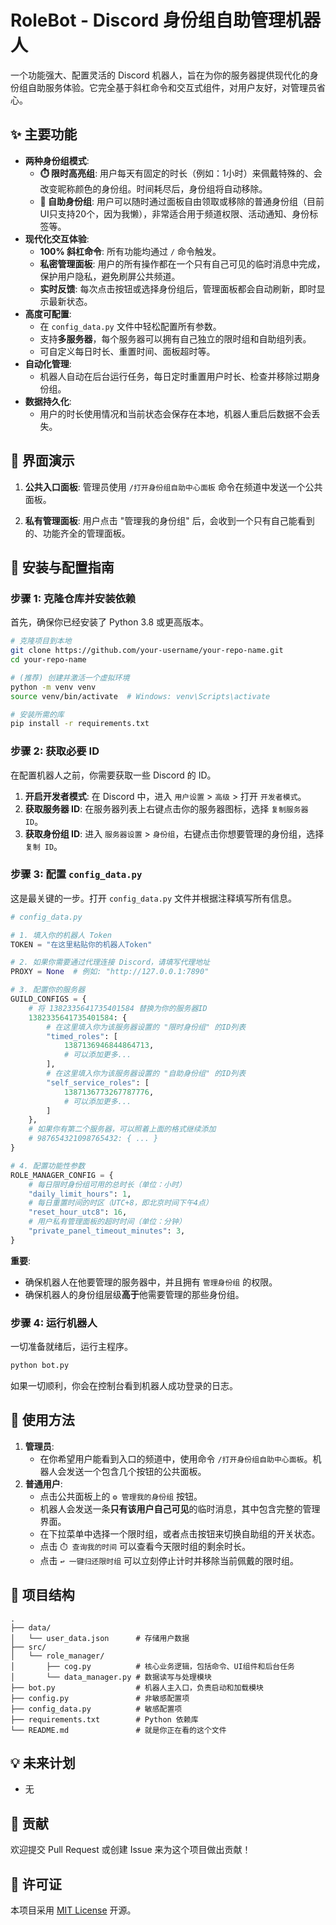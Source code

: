 # RoleBot - Discord 身份组自助管理机器人

一个功能强大、配置灵活的 Discord 机器人，旨在为你的服务器提供现代化的身份组自助服务体验。它完全基于斜杠命令和交互式组件，对用户友好，对管理员省心。

## ✨ 主要功能

- **两种身份组模式**:
    - **⏱️ 限时高亮组**: 用户每天有固定的时长（例如：1小时）来佩戴特殊的、会改变昵称颜色的身份组。时间耗尽后，身份组将自动移除。
    - **🔧 自助身份组**: 用户可以随时通过面板自由领取或移除的普通身份组（目前UI只支持20个，因为我懒），非常适合用于频道权限、活动通知、身份标签等。
- **现代化交互体验**:
    - **100% 斜杠命令**: 所有功能均通过 `/` 命令触发。
    - **私密管理面板**: 用户的所有操作都在一个只有自己可见的临时消息中完成，保护用户隐私，避免刷屏公共频道。
    - **实时反馈**: 每次点击按钮或选择身份组后，管理面板都会自动刷新，即时显示最新状态。
- **高度可配置**:
    - 在 `config_data.py` 文件中轻松配置所有参数。
    - 支持**多服务器**，每个服务器可以拥有自己独立的限时组和自助组列表。
    - 可自定义每日时长、重置时间、面板超时等。
- **自动化管理**:
    - 机器人自动在后台运行任务，每日定时重置用户时长、检查并移除过期身份组。
- **数据持久化**:
    - 用户的时长使用情况和当前状态会保存在本地，机器人重启后数据不会丢失。

## 📸 界面演示

1.  **公共入口面板**: 管理员使用 `/打开身份组自助中心面板` 命令在频道中发送一个公共面板。
     <!-- 假装这里有一个截图 -->

2.  **私有管理面板**: 用户点击 "管理我的身份组" 后，会收到一个只有自己能看到的、功能齐全的管理面板。
     <!-- 假装这里有一个截图 -->

## 🚀 安装与配置指南

### 步骤 1: 克隆仓库并安装依赖

首先，确保你已经安装了 Python 3.8 或更高版本。

```bash
# 克隆项目到本地
git clone https://github.com/your-username/your-repo-name.git
cd your-repo-name

# (推荐) 创建并激活一个虚拟环境
python -m venv venv
source venv/bin/activate  # Windows: venv\Scripts\activate

# 安装所需的库
pip install -r requirements.txt
```

### 步骤 2: 获取必要 ID

在配置机器人之前，你需要获取一些 Discord 的 ID。

1.  **开启开发者模式**: 在 Discord 中，进入 `用户设置` > `高级` > 打开 `开发者模式`。
2.  **获取服务器 ID**: 在服务器列表上右键点击你的服务器图标，选择 `复制服务器 ID`。
3.  **获取身份组 ID**: 进入 `服务器设置` > `身份组`，右键点击你想要管理的身份组，选择 `复制 ID`。

### 步骤 3: 配置 `config_data.py`

这是最关键的一步。打开 `config_data.py` 文件并根据注释填写所有信息。

```python
# config_data.py

# 1. 填入你的机器人 Token
TOKEN = "在这里粘贴你的机器人Token"

# 2. 如果你需要通过代理连接 Discord，请填写代理地址
PROXY = None  # 例如: "http://127.0.0.1:7890"

# 3. 配置你的服务器
GUILD_CONFIGS = {
    # 将 1382335641735401584 替换为你的服务器ID
    1382335641735401584: {
        # 在这里填入你为该服务器设置的 "限时身份组" 的ID列表
        "timed_roles": [
            1387136946844864713,
            # 可以添加更多...
        ],
        # 在这里填入你为该服务器设置的 "自助身份组" 的ID列表
        "self_service_roles": [
            1387136773267787776,
            # 可以添加更多...
        ]
    },
    # 如果你有第二个服务器，可以照着上面的格式继续添加
    # 987654321098765432: { ... }
}

# 4. 配置功能性参数
ROLE_MANAGER_CONFIG = {
    # 每日限时身份组可用的总时长（单位：小时）
    "daily_limit_hours": 1,
    # 每日重置时间的时区（UTC+8，即北京时间下午4点）
    "reset_hour_utc8": 16,
    # 用户私有管理面板的超时时间（单位：分钟）
    "private_panel_timeout_minutes": 3,
}
```

**重要**:
- 确保机器人在他要管理的服务器中，并且拥有 `管理身份组` 的权限。
- 确保机器人的身份组层级**高于**他需要管理的那些身份组。

### 步骤 4: 运行机器人

一切准备就绪后，运行主程序。

```bash
python bot.py
```

如果一切顺利，你会在控制台看到机器人成功登录的日志。

## 📖 使用方法

1.  **管理员**:
    - 在你希望用户能看到入口的频道中，使用命令 `/打开身份组自助中心面板`。机器人会发送一个包含几个按钮的公共面板。
2.  **普通用户**:
    - 点击公共面板上的 `⚙️ 管理我的身份组` 按钮。
    - 机器人会发送一条**只有该用户自己可见**的临时消息，其中包含完整的管理界面。
    - 在下拉菜单中选择一个限时组，或者点击按钮来切换自助组的开关状态。
    - 点击 `⏱️ 查询我的时间` 可以查看今天限时组的剩余时长。
    - 点击 `↩️ 一键归还限时组` 可以立刻停止计时并移除当前佩戴的限时组。

## 📂 项目结构

```
.
├── data/
│   └── user_data.json      # 存储用户数据
├── src/
│   └── role_manager/
│       ├── cog.py          # 核心业务逻辑，包括命令、UI组件和后台任务
│       └── data_manager.py # 数据读写与处理模块
├── bot.py                  # 机器人主入口，负责启动和加载模块
├── config.py               # 非敏感配置项
├── config_data.py          # 敏感配置项
├── requirements.txt        # Python 依赖库
└── README.md               # 就是你正在看的这个文件
```

## 💡 未来计划

- 无

## 🤝 贡献

欢迎提交 Pull Request 或创建 Issue 来为这个项目做出贡献！

## 📄 许可证

本项目采用 [MIT License](LICENSE) 开源。